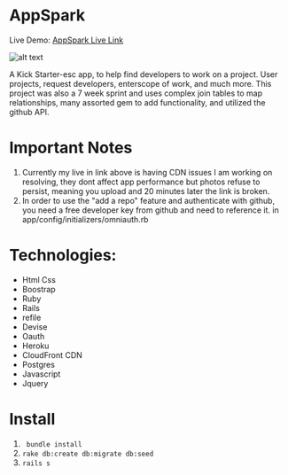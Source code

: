 # AppSpark 
Live Demo: [AppSpark Live Link](https://appspark.herokuapp.com/)

![alt text](https://github.com/myztajay/myztajay.github.io/blob/master/images/spark1.png?raw=true "Logo Title Text 1")

A Kick Starter-esc app, to help find developers to work on a project. User projects, request developers, enterscope of work, and much more. This project was also a 7 week sprint and uses complex join tables to map relationships, many assorted gem to add functionality, and utilized the github API.

# Important Notes
1. Currently my live in link above is having CDN issues I am working on resolving, they dont affect app performance but photos refuse to persist, meaning you upload and 20 minutes later the link is broken.
2. In order to use the "add a repo" feature and authenticate with github, you need a free developer key from github and need to reference it. in app/config/initializers/omniauth.rb 

# Technologies: 
* Html Css
* Boostrap
* Ruby
* Rails 
* refile
* Devise
* Oauth 
* Heroku
* CloudFront CDN
*  Postgres
* Javascript
* Jquery

# Install
1. ``` bundle install```
2. ```rake db:create db:migrate db:seed```
3. ```rails s```

